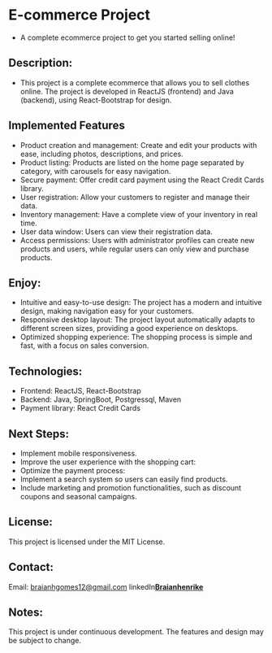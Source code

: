 # E-commerce Project

* A complete ecommerce project to get you started selling online!

## Description:
- This project is a complete ecommerce that allows you to sell clothes online. The project is developed in ReactJS (frontend) and Java (backend), using React-Bootstrap for design.

## Implemented Features
- Product creation and management: Create and edit your products with ease, including photos, descriptions, and prices.
- Product listing: Products are listed on the home page separated by category, with carousels for easy navigation.
- Secure payment: Offer credit card payment using the React Credit Cards library.
- User registration: Allow your customers to register and manage their data.
- Inventory management: Have a complete view of your inventory in real time.
- User data window: Users can view their registration data.
- Access permissions: Users with administrator profiles can create new products and users, while regular users can only view and purchase products.

## Enjoy:
- Intuitive and easy-to-use design: The project has a modern and intuitive design, making navigation easy for your customers.
- Responsive desktop layout: The project layout automatically adapts to different screen sizes, providing a good experience on desktops.
- Optimized shopping experience: The shopping process is simple and fast, with a focus on sales conversion.

## Technologies:
- Frontend: ReactJS, React-Bootstrap
- Backend: Java, SpringBoot, Postgressql, Maven
- Payment library: React Credit Cards

## Next Steps:
- Implement mobile responsiveness.
- Improve the user experience with the shopping cart:
- Optimize the payment process:
- Implement a search system so users can easily find products.
- Include marketing and promotion functionalities, such as discount coupons and seasonal campaigns.

## License:

This project is licensed under the MIT License.

## Contact:

Email: braianhgomes12@gmail.com
linkedIn[**Braianhenrike**](https://www.linkedin.com/in/braian-gomes/)

## Notes:

This project is under continuous development.
The features and design may be subject to change.

  
